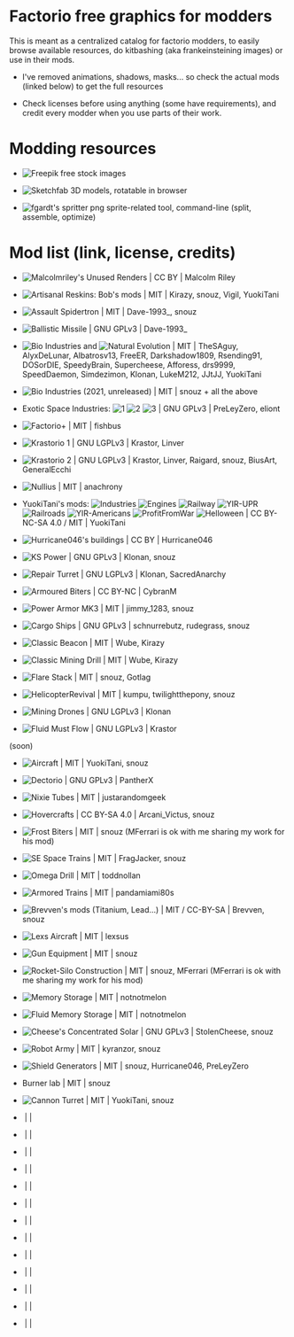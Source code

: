 # Factorio free graphics for modders

This is meant as a centralized catalog for factorio modders, to easily browse available resources, do kitbashing (aka frankeinsteining images) or use in their mods.

- I've removed animations, shadows, masks... so check the actual mods (linked below) to get the full resources

- Check licenses before using anything (some have requirements), and credit every modder when you use parts of their work.

# Modding resources

- ![Freepik](https://www.freepik.com/search?format=search&last_filter=query&last_value=texture+old&query=texture+old&selection=1) free stock images

- ![Sketchfab](https://sketchfab.com/search?features=downloadable&licenses=322a749bcfa841b29dff1e8a1bb74b0b&licenses=b9ddc40b93e34cdca1fc152f39b9f375&licenses=bbfe3f7dbcdd4122b966b85b9786a989&licenses=2628dbe5140a4e9592126c8df566c0b7&licenses=7c23a1ba438d4306920229c12afcb5f9&licenses=72eb2b1960364637901eacce19283624&q=machine&type=models) 3D models, rotatable in browser

- ![fgardt's spritter](https://github.com/fgardt/factorio-spritter/releases) png sprite-related tool, command-line (split, assemble, optimize)

# Mod list (link, license, credits)


- ![Malcolmriley's Unused Renders](https://github.com/malcolmriley/unused-renders) | CC BY | Malcolm Riley

- ![Artisanal Reskins: Bob's mods](https://mods.factorio.com/mod/reskins-bobs) | MIT | Kirazy, snouz, Vigil, YuokiTani

- ![Assault Spidertron](https://mods.factorio.com/mod/assault_spidertron_V2) | MIT | Dave-1993_, snouz

- ![Ballistic Missile](https://mods.factorio.com/mod/ballistic_missile) | GNU GPLv3 | Dave-1993_

- ![Bio Industries](https://mods.factorio.com/mod/Bio_Industries) and ![Natural Evolution](https://mods.factorio.com/mod/Natural_Evolution_Graphics) | MIT | TheSAguy, AlyxDeLunar, Albatrosv13, FreeER, Darkshadow1809, Rsending91, DOSorDIE, SpeedyBrain, Supercheese, Afforess, drs9999, SpeedDaemon, Simdezimon, Klonan, LukeM212, JJtJJ, YuokiTani

- ![Bio Industries (2021, unreleased)](https://mods.factorio.com/mod/Bio_Industries_NE_graphics) | MIT | snouz + all the above

- Exotic Space Industries: ![1](https://mods.factorio.com/mod/exotic-space-industries-graphics-1) ![2](https://mods.factorio.com/mod/exotic-space-industries-graphics-2) ![3](https://mods.factorio.com/mod/exotic-space-industries-graphics-3) | GNU GPLv3 | PreLeyZero, eliont

- ![Factorio+](https://mods.factorio.com/mod/factorioplus) | MIT | fishbus

- ![Krastorio 1](https://mods.factorio.com/mod/Krastorio-graphics) | GNU LGPLv3 | Krastor, Linver

- ![Krastorio 2](https://mods.factorio.com/mod/Krastorio2Assets) | GNU LGPLv3 | Krastor, Linver, Raigard, snouz, BiusArt, GeneralEcchi

- ![Nullius](https://mods.factorio.com/mod/nullius) | MIT | anachrony

- YuokiTani's mods: ![Industries](https://mods.factorio.com/mod/Yuoki) ![Engines](https://mods.factorio.com/mod/yi_engines) ![Railway](https://mods.factorio.com/mod/yi_railway) ![YIR-UPR](https://mods.factorio.com/mod/z_yira_UP) ![Railroads](https://mods.factorio.com/mod/z_yira_yuokirails) ![YIR-Americans](https://mods.factorio.com/mod/z_yira_american) ![ProfitFromWar](https://mods.factorio.com/mod/yi_pfw) ![Helloween](https://mods.factorio.com/mod/YIHW) | CC BY-NC-SA 4.0 / MIT | YuokiTani

- ![Hurricane046's buildings](https://shorturl.at/AFcDm) | CC BY | Hurricane046

- ![KS Power](https://mods.factorio.com/mod/KS_Power) | GNU GPLv3 | Klonan, snouz

- ![Repair Turret](https://mods.factorio.com/mod/Repair_Turret) | GNU LGPLv3 | Klonan, SacredAnarchy

- ![Armoured Biters](https://mods.factorio.com/mod/ArmouredBiters) | CC BY-NC | CybranM

- ![Power Armor MK3](https://mods.factorio.com/mod/Power%20Armor%20MK3) | MIT | jimmy_1283, snouz

- ![Cargo Ships](https://mods.factorio.com/mod/cargo-ships) | GNU GPLv3 | schnurrebutz, rudegrass, snouz

- ![Classic Beacon](https://mods.factorio.com/mod/classic-beacon) | MIT | Wube, Kirazy

- ![Classic Mining Drill](https://mods.factorio.com/mod/classic-mining-drill) | MIT | Wube, Kirazy

- ![Flare Stack](https://mods.factorio.com/mod/Flare%20Stack) | MIT | snouz, Gotlag

- ![HelicopterRevival](https://mods.factorio.com/mod/HelicopterRevival) | MIT | kumpu, twilightthepony, snouz

- ![Mining Drones](https://mods.factorio.com/mod/Mining_Drones) | GNU LGPLv3  | Klonan

- ![Fluid Must Flow](https://mods.factorio.com/mod/FluidMustFlow) | GNU LGPLv3 | Krastor

(soon)
- ![Aircraft](https://mods.factorio.com/mod/Aircraft-space-age) | MIT | YuokiTani, snouz

- ![Dectorio](https://mods.factorio.com/mod/Dectorio) | GNU GPLv3 | PantherX

- ![Nixie Tubes](https://mods.factorio.com/mod/nixie-tubes) | MIT | justarandomgeek

- ![Hovercrafts](https://mods.factorio.com/mod/Hovercrafts) | CC BY-SA 4.0 | Arcani_Victus, snouz

- ![Frost Biters](https://mods.factorio.com/mod/Cold_biters) | MIT | snouz (MFerrari is ok with me sharing my work for his mod)

- ![SE Space Trains](https://mods.factorio.com/mod/se-space-trains) | MIT | FragJacker, snouz

- ![Omega Drill](https://mods.factorio.com/mod/OmegaDrill) | MIT | toddnollan

- ![Armored Trains](https://mods.factorio.com/mod/Armored-train) | MIT | pandamiami80s

- ![Brevven's mods (Titanium, Lead...)](https://mods.factorio.com/user/brevven) | MIT / CC-BY-SA | Brevven, snouz

- ![Lexs Aircraft](https://mods.factorio.com/mod/lex-aircraft) | MIT | lexsus

- ![Gun Equipment](https://mods.factorio.com/mod/GunEquipment) | MIT | snouz

- ![Rocket-Silo Construction](https://mods.factorio.com/mod/Rocket-Silo-Construction) | MIT | snouz, MFerrari (MFerrari is ok with me sharing my work for his mod)

- ![Memory Storage](https://mods.factorio.com/mod/deep-storage-unit) | MIT | notnotmelon

- ![Fluid Memory Storage](https://mods.factorio.com/mod/fluid-memory-storage) | MIT | notnotmelon

- ![Cheese's Concentrated Solar](https://mods.factorio.com/mod/ch-concentrated-solar) | GNU GPLv3 | StolenCheese, snouz

- ![Robot Army](https://mods.factorio.com/mod/robotarmy) | MIT | kyranzor, snouz

- ![Shield Generators](https://mods.factorio.com/mod/shield-generators) | MIT | snouz, Hurricane046, PreLeyZero

- Burner lab | MIT | snouz

- ![Cannon Turret](httpsmods.factorio.commodvtk-cannon-turret) | MIT | YuokiTani, snouz

- ![]() |  | 
- ![]() |  | 
- ![]() |  | 
- ![]() |  | 
- ![]() |  | 
- ![]() |  | 
- ![]() |  | 
- ![]() |  | 
- ![]() |  | 
- ![]() |  | 
- ![]() |  | 
- ![]() |  | 
- ![]() |  | 
